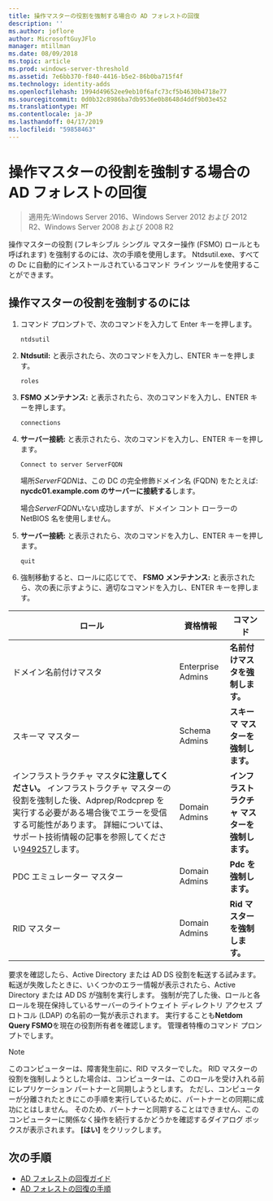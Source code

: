 ```yaml
---
title: 操作マスターの役割を強制する場合の AD フォレストの回復
description: ''
ms.author: joflore
author: MicrosoftGuyJFlo
manager: mtillman
ms.date: 08/09/2018
ms.topic: article
ms.prod: windows-server-threshold
ms.assetid: 7e6bb370-f840-4416-b5e2-86b0ba715f4f
ms.technology: identity-adds
ms.openlocfilehash: 1994d49652ee9eb10f6afc73cf5b4630b4718e77
ms.sourcegitcommit: 0d0b32c8986ba7db9536e0b8648d4ddf9b03e452
ms.translationtype: MT
ms.contentlocale: ja-JP
ms.lasthandoff: 04/17/2019
ms.locfileid: "59858463"
---
```

# <a name="ad-forest-recovery---seizing-an-operations-master-role"></a>操作マスターの役割を強制する場合の AD フォレストの回復  

>適用先:Windows Server 2016、Windows Server 2012 および 2012 R2、Windows Server 2008 および 2008 R2

操作マスターの役割 (フレキシブル シングル マスター操作 (FSMO) ロールとも呼ばれます) を強制するのには、次の手順を使用します。 Ntdsutil.exe、すべての Dc に自動的にインストールされているコマンド ライン ツールを使用することができます。  
  
## <a name="to-seize-an-operations-master-role"></a>操作マスターの役割を強制するのには  
  
1. コマンド プロンプトで、次のコマンドを入力して Enter キーを押します。  

   ```  
   ntdsutil  
   ```  

2. **Ntdsutil:** と表示されたら、次のコマンドを入力し、ENTER キーを押します。  

   ```  
   roles  
   ```  

3. **FSMO メンテナンス:** と表示されたら、次のコマンドを入力し、ENTER キーを押します。  

   ```  
   connections  
   ```  

4. **サーバー接続:** と表示されたら、次のコマンドを入力し、ENTER キーを押します。  

   ```  
   Connect to server ServerFQDN  
   ```  

   場所*ServerFQDN*は、この DC の完全修飾ドメイン名 (FQDN) をたとえば: **nycdc01.example.com のサーバーに接続する**します。  

   場合*ServerFQDN*いない成功しますが、ドメイン コント ローラーの NetBIOS 名を使用しません。  

5. **サーバー接続:** と表示されたら、次のコマンドを入力し、ENTER キーを押します。  

   ```  
   quit  
   ```  

6. 強制移動すると、ロールに応じてで、 **FSMO メンテナンス:** と表示されたら、次の表に示すように、適切なコマンドを入力し、ENTER キーを押します。  
  
|ロール|資格情報|コマンド|  
|----------|-----------------|-------------|  
|ドメイン名前付けマスタ|Enterprise Admins|**名前付けマスタを強制します。**|  
|スキーマ マスター|Schema Admins|**スキーマ マスターを強制します。**|  
|インフラストラクチャ マスタ**に注意してください。** インフラストラクチャ マスターの役割を強制した後、Adprep/Rodcprep を実行する必要がある場合後でエラーを受信する可能性があります。 詳細については、サポート技術情報の記事を参照してください[949257](https://support.microsoft.com/kb/949257)します。|Domain Admins|**インフラストラクチャ マスターを強制します。**|  
|PDC エミュレーター マスター|Domain Admins|**Pdc を強制します。**|  
|RID マスター|Domain Admins|**Rid マスターを強制します。**|  

要求を確認したら、Active Directory または AD DS 役割を転送する試みます。 転送が失敗したときに、いくつかのエラー情報が表示されたら、Active Directory または AD DS が強制を実行します。 強制が完了した後、ロールと各ロールを現在保持しているサーバーのライトウェイト ディレクトリ アクセス プロトコル (LDAP) の名前の一覧が表示されます。 実行することも**Netdom Query FSMO**を現在の役割所有者を確認します。 管理者特権のコマンド プロンプトでします。  
  
> [!NOTE]
> このコンピューターは、障害発生前に、RID マスターでした。 RID マスターの役割を強制しようとした場合は、コンピューターは、このロールを受け入れる前にレプリケーション パートナーと同期しようとします。 ただし、コンピューターが分離されたときにこの手順を実行しているために、パートナーとの同期に成功にとはしません。 そのため、パートナーと同期することはできません、このコンピューターに関係なく操作を続行するかどうかを確認するダイアログ ボックスが表示されます。 **[はい]** をクリックします。  
  
## <a name="next-steps"></a>次の手順

- [AD フォレストの回復ガイド](AD-Forest-Recovery-Guide.md)
- [AD フォレストの回復の手順](AD-Forest-Recovery-Procedures.md)
